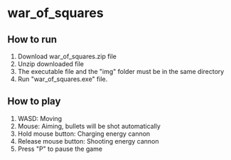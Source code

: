 # war_of_squares
## How to run
1. Download war_of_squares.zip file
2. Unzip downloaded file
3. The executable file and the "img" folder must be in the same directory
4. Run "war_of_squares.exe" file.
## How to play
1. WASD: Moving
2. Mouse: Aiming, bullets will be shot automatically
3. Hold mouse button: Charging energy cannon
4. Release mouse button: Shooting energy cannon
5. Press "P" to pause the game
